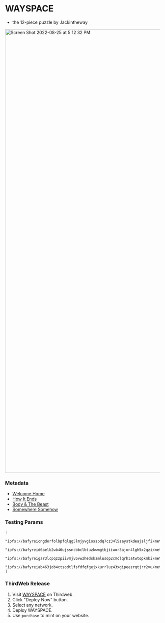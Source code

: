# WAYSPACE

- the 12-piece puzzle by Jackintheway

<img width="1439" alt="Screen Shot 2022-08-25 at 5 12 32 PM" src="https://user-images.githubusercontent.com/23249402/186780391-dbd4ccf3-d982-4245-8d38-7d9ecee20b9b.png">

### Metadata

- [Welcome Home](https://ipfs.io/ipfs/bafyreicngdorfolbpfqlqg5lmjyvgiosspdq7cz34l5zaystkdeajsljfi/metadata.json)
- [How It Ends](https://ipfs.io/ipfs/bafyreid6aelb2wb46ujssncbbclbtuzkwmgtbjiiwor3ajon4lgh5x2qzi/metadata.json)
- [Body & The Beast](https://ipfs.io/ipfs/bafyreigar3lcpqzzpiivmjv6vwzhedskzmlusop2cmclqrh3atwtopkmki/metadata.json)
- [Somewhere Somehow](https://ipfs.io/ipfs/bafyreiab463job4ctsodtlfsfdfqfgejxkurrluz43xgipeezrqtjrr2vu/metadata.json)

### Testing Params

```
[
    "ipfs://bafyreicngdorfolbpfqlqg5lmjyvgiosspdq7cz34l5zaystkdeajsljfi/metadata.json?",
    "ipfs://bafyreid6aelb2wb46ujssncbbclbtuzkwmgtbjiiwor3ajon4lgh5x2qzi/metadata.json?",
    "ipfs://bafyreigar3lcpqzzpiivmjv6vwzhedskzmlusop2cmclqrh3atwtopkmki/metadata.json?",
    "ipfs://bafyreiab463job4ctsodtlfsfdfqfgejxkurrluz43xgipeezrqtjrr2vu/metadata.json?"
]
```

### ThirdWeb Release

1. Visit [WAYSPACE](https://thirdweb.com/sweetman.eth/WAYSPACE) on Thirdweb.
1. Click "Deploy Now" button.
1. Select any network.
1. Deploy WAYSPACE.
1. Use `purchase` to mint on your website.
